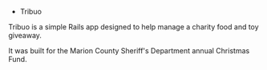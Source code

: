 * Tribuo

Tribuo is a simple Rails app designed to help manage a charity food and toy giveaway.

It was built for the Marion County Sheriff's Department annual Christmas Fund.